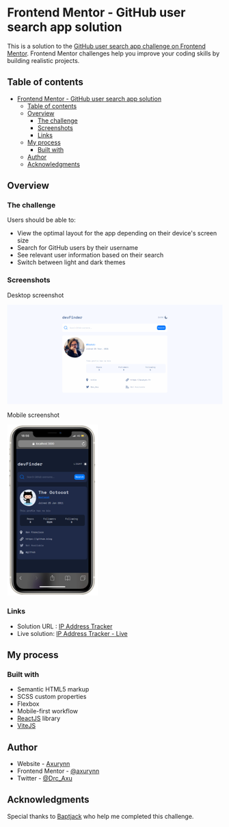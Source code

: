 # Frontend Mentor - GitHub user search app solution

This is a solution to the [GitHub user search app challenge on Frontend Mentor](https://www.frontendmentor.io/challenges/github-user-search-app-Q09YOgaH6). Frontend Mentor challenges help you improve your coding skills by building realistic projects. 

## Table of contents

- [Frontend Mentor - GitHub user search app solution](#frontend-mentor---github-user-search-app-solution)
  - [Table of contents](#table-of-contents)
  - [Overview](#overview)
    - [The challenge](#the-challenge)
    - [Screenshots](#screenshots)
    - [Links](#links)
  - [My process](#my-process)
    - [Built with](#built-with)
  - [Author](#author)
  - [Acknowledgments](#acknowledgments)

## Overview

### The challenge

Users should be able to:

- View the optimal layout for the app depending on their device's screen size
- Search for GitHub users by their username
- See relevant user information based on their search
- Switch between light and dark themes

### Screenshots

Desktop screenshot

![desktop-screenshot](./src/assets/screenshots/desktop-screenshot.png)

Mobile screenshot

<img src='./src/assets/screenshots/mobile-screenshot.png' alt='mobile-screenshot' style='height: 400px'>

### Links

- Solution URL : [IP Address Tracker](https://github.com/Axurynn/ip-address-tracker)
- Live solution: [IP Address Tracker - Live](https://axurynn.github.io/ip-address-tracker/)

## My process

### Built with

- Semantic HTML5 markup
- SCSS custom properties
- Flexbox
- Mobile-first workflow
- [ReactJS](https://reactjs.org/) library
- [ViteJS](https://vitejs.dev/)

## Author

- Website - [Axurynn](https://axurynn.fr)
- Frontend Mentor - [@axurynn](https://www.frontendmentor.io/profile/axurynn)
- Twitter - [@Drc_Axu](https://www.twitter.com/Drc_Axu)

## Acknowledgments

Special thanks to [Baptjack](https://baptjack.fr) who help me completed this challenge.